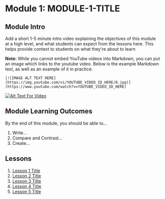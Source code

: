 # Module 1: MODULE-1-TITLE

## Module Intro

Add a short 1-5 minute intro video explaining the objectives of this module at a high level, and what students can expect from the lessons here. This helps provide context to students on what they're about to learn

**Note:** While you cannot embed YouTube videos into Markdown, you can put an image which links to the youtube video. Below is the example Markdown text, as well as an example of it in practice:

```
[![IMAGE ALT TEXT HERE](https://img.youtube.com/vi/YOUTUBE_VIDEO_ID_HERE/0.jpg)](https://www.youtube.com/watch?v=YOUTUBE_VIDEO_ID_HERE)
```

[![Alt Text For Video](https://img.youtube.com/vi/HHvvQI273ec/0.jpg)](https://www.youtube.com/watch?v=HHvvQI273ec)


## Module Learning Outcomes

By the end of this module, you should be able to...

1. Write...
1. Compare and Contrast...
1. Create...


## Lessons

1. [Lesson 1 Title](/Module-01/Lesson-01.md)
1. [Lesson 2 Title](/Module-01/Lesson-02.md)
1. [Lesson 3 Title](/Module-01/Lesson-03.md)
1. [Lesson 4 Title](/Module-01/Lesson-04.md)
1. [Lesson 5 Title](/Module-01/Lesson-05.md)